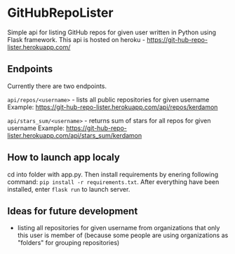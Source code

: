 # GitHubRepoLister
Simple api for listing GitHub repos for given user written in Python using Flask framework.
This api is hosted on heroku - https://git-hub-repo-lister.herokuapp.com/

## Endpoints
Currently there are two endpoints.

`api/repos/<username>` - lists all public repositories for given username
Example: https://git-hub-repo-lister.herokuapp.com/api/repos/kerdamon

`api/stars_sum/<username>` - returns sum of stars for all repos for given username
Example: https://git-hub-repo-lister.herokuapp.com/api/stars_sum/kerdamon

## How to launch app localy
cd into folder with app.py. Then install requirements by enering following command: `pip install -r requirements.txt`. After everything have been installed, enter `flask run` to launch server.

## Ideas for future development
- listing all repositories for given username from organizations that only this user is member of (because some people are using organizations as "folders" for grouping repositories)
